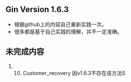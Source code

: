 Gin Version 1.6.3
-----------------

* 根据github上的内容自己重新实践一次。
* 很多都是基于自己实践的理解，并不一定准确。

## 未完成内容
1. 10. Customer_recovery 因v1.6.3不存在该方法S